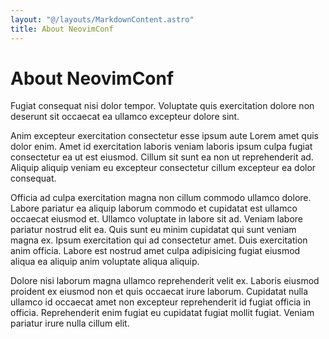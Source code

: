 ```yaml
---
layout: "@/layouts/MarkdownContent.astro"
title: About NeovimConf
---
```


# About NeovimConf

<p class="lead">Fugiat consequat nisi dolor tempor. Voluptate quis exercitation dolore non deserunt sit occaecat ea ullamco excepteur dolore sint.</p>

Anim excepteur exercitation consectetur esse ipsum aute Lorem amet quis dolor enim. Amet id exercitation laboris veniam laboris ipsum culpa fugiat consectetur ea ut est eiusmod. Cillum sit sunt ea non ut reprehenderit ad. Aliquip aliquip veniam eu excepteur consectetur cillum excepteur ea dolor consequat.

Officia ad culpa exercitation magna non cillum commodo ullamco dolore. Labore pariatur ea aliquip laborum commodo et cupidatat est ullamco occaecat eiusmod et. Ullamco voluptate in labore sit ad. Veniam labore pariatur nostrud elit ea. Quis sunt eu minim cupidatat qui sunt veniam magna ex. Ipsum exercitation qui ad consectetur amet. Duis exercitation anim officia. Labore est nostrud amet culpa adipisicing fugiat eiusmod aliqua ea aliquip anim voluptate aliqua aliquip.

Dolore nisi laborum magna ullamco reprehenderit velit ex. Laboris eiusmod proident ex eiusmod non et quis occaecat irure laborum. Cupidatat nulla ullamco id occaecat amet non excepteur reprehenderit id fugiat officia in officia. Reprehenderit enim fugiat eu cupidatat fugiat mollit fugiat. Veniam pariatur irure nulla cillum elit.
